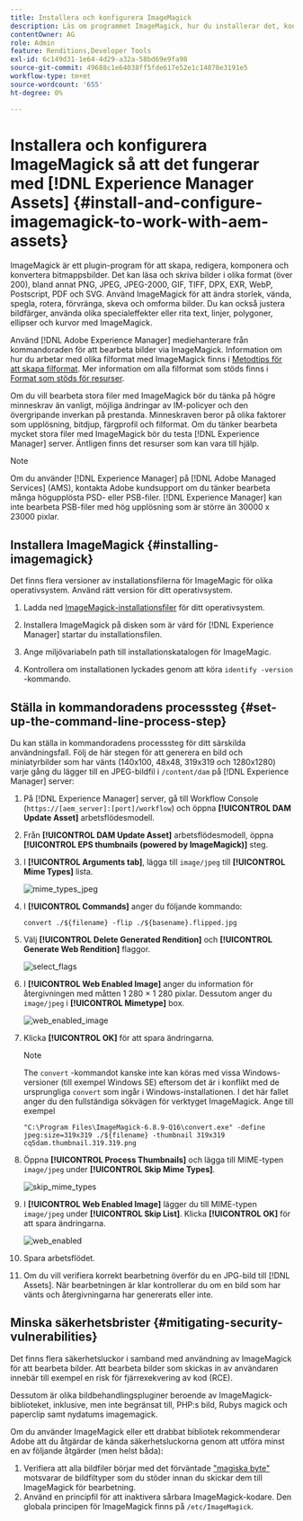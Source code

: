 ```yaml
---
title: Installera och konfigurera ImageMagick
description: Läs om programmet ImageMagick, hur du installerar det, konfigurerar kommandoradsprocessen och använder det för att redigera, skapa och generera miniatyrbilder från bilder.
contentOwner: AG
role: Admin
feature: Renditions,Developer Tools
exl-id: 6c149d31-1e64-4d29-a32a-58bd69e9fa98
source-git-commit: 49688c1e64038ff5fde617e52e1c14878e3191e5
workflow-type: tm+mt
source-wordcount: '655'
ht-degree: 0%

---
```


# Installera och konfigurera ImageMagick så att det fungerar med [!DNL Experience Manager Assets] {#install-and-configure-imagemagick-to-work-with-aem-assets}

ImageMagick är ett plugin-program för att skapa, redigera, komponera och konvertera bitmappsbilder. Det kan läsa och skriva bilder i olika format (över 200), bland annat PNG, JPEG, JPEG-2000, GIF, TIFF, DPX, EXR, WebP, Postscript, PDF och SVG. Använd ImageMagick för att ändra storlek, vända, spegla, rotera, förvränga, skeva och omforma bilder. Du kan också justera bildfärger, använda olika specialeffekter eller rita text, linjer, polygoner, ellipser och kurvor med ImageMagick.

Använd [!DNL Adobe Experience Manager] mediehanterare från kommandoraden för att bearbeta bilder via ImageMagick. Information om hur du arbetar med olika filformat med ImageMagick finns i [Metodtips för att skapa filformat](/help/assets/assets-file-format-best-practices.md). Mer information om alla filformat som stöds finns i [Format som stöds för resurser](/help/assets/assets-formats.md).

Om du vill bearbeta stora filer med ImageMagick bör du tänka på högre minneskrav än vanligt, möjliga ändringar av IM-policyer och den övergripande inverkan på prestanda. Minneskraven beror på olika faktorer som upplösning, bitdjup, färgprofil och filformat. Om du tänker bearbeta mycket stora filer med ImageMagick bör du testa [!DNL Experience Manager] server. Äntligen finns det resurser som kan vara till hjälp.

>[!NOTE]
>
>Om du använder [!DNL Experience Manager] på [!DNL Adobe Managed Services] (AMS), kontakta Adobe kundsupport om du tänker bearbeta många högupplösta PSD- eller PSB-filer. [!DNL Experience Manager] kan inte bearbeta PSB-filer med hög upplösning som är större än 30000 x 23000 pixlar.

## Installera ImageMagick {#installing-imagemagick}

Det finns flera versioner av installationsfilerna för ImageMagic för olika operativsystem. Använd rätt version för ditt operativsystem.

1. Ladda ned [ImageMagick-installationsfiler](https://www.imagemagick.org/script/download.php) för ditt operativsystem.
1. Installera ImageMagick på disken som är värd för [!DNL Experience Manager] startar du installationsfilen.

1. Ange miljövariabeln path till installationskatalogen för ImageMagic.
1. Kontrollera om installationen lyckades genom att köra `identify -version` -kommando.

## Ställa in kommandoradens processsteg {#set-up-the-command-line-process-step}

Du kan ställa in kommandoradens processsteg för ditt särskilda användningsfall. Följ de här stegen för att generera en bild och miniatyrbilder som har vänts (140x100, 48x48, 319x319 och 1280x1280) varje gång du lägger till en JPEG-bildfil i `/content/dam` på [!DNL Experience Manager] server:

1. På [!DNL Experience Manager] server, gå till Workflow Console (`https://[aem_server]:[port]/workflow`) och öppna **[!UICONTROL DAM Update Asset]** arbetsflödesmodell.
1. Från **[!UICONTROL DAM Update Asset]** arbetsflödesmodell, öppna **[!UICONTROL EPS thumbnails (powered by ImageMagick)]** steg.
1. I **[!UICONTROL Arguments tab]**, lägga till `image/jpeg` till **[!UICONTROL Mime Types]** lista.

   ![mime_types_jpeg](assets/mime_types_jpeg.png)

1. I **[!UICONTROL Commands]** anger du följande kommando:

   `convert ./${filename} -flip ./${basename}.flipped.jpg`

1. Välj **[!UICONTROL Delete Generated Rendition]** och **[!UICONTROL Generate Web Rendition]** flaggor.

   ![select_flags](assets/select_flags.png)

1. I **[!UICONTROL Web Enabled Image]** anger du information för återgivningen med måtten 1 280 × 1 280 pixlar. Dessutom anger du `image/jpeg` i **[!UICONTROL Mimetype]** box.

   ![web_enabled_image](assets/web_enabled_image.png)

1. Klicka **[!UICONTROL OK]** för att spara ändringarna.

   >[!NOTE]
   >
   >The `convert` -kommandot kanske inte kan köras med vissa Windows-versioner (till exempel Windows SE) eftersom det är i konflikt med de ursprungliga `convert` som ingår i Windows-installationen. I det här fallet anger du den fullständiga sökvägen för verktyget ImageMagick. Ange till exempel
   >
   >
   >`"C:\Program Files\ImageMagick-6.8.9-Q16\convert.exe" -define jpeg:size=319x319 ./${filename} -thumbnail 319x319 cq5dam.thumbnail.319.319.png`

1. Öppna **[!UICONTROL Process Thumbnails]** och lägga till MIME-typen `image/jpeg` under **[!UICONTROL Skip Mime Types]**.

   ![skip_mime_types](assets/skip_mime_types.png)

1. I **[!UICONTROL Web Enabled Image]** lägger du till MIME-typen `image/jpeg` under **[!UICONTROL Skip List]**. Klicka **[!UICONTROL OK]** för att spara ändringarna.

   ![web_enabled](assets/web_enabled.png)

1. Spara arbetsflödet.

1. Om du vill verifiera korrekt bearbetning överför du en JPG-bild till [!DNL Assets]. När bearbetningen är klar kontrollerar du om en bild som har vänts och återgivningarna har genererats eller inte.

## Minska säkerhetsbrister {#mitigating-security-vulnerabilities}

Det finns flera säkerhetsluckor i samband med användning av ImageMagick för att bearbeta bilder. Att bearbeta bilder som skickas in av användaren innebär till exempel en risk för fjärrexekvering av kod (RCE).

Dessutom är olika bildbehandlingspluginer beroende av ImageMagick-biblioteket, inklusive, men inte begränsat till, PHP:s bild, Rubys magick och paperclip samt nydatums imagemagick.

Om du använder ImageMagick eller ett drabbat bibliotek rekommenderar Adobe att du åtgärdar de kända säkerhetsluckorna genom att utföra minst en av följande åtgärder (men helst båda):

1. Verifiera att alla bildfiler börjar med det förväntade [&quot;magiska byte&quot;](https://en.wikipedia.org/wiki/List_of_file_signatures) motsvarar de bildfiltyper som du stöder innan du skickar dem till ImageMagick för bearbetning.
1. Använd en principfil för att inaktivera sårbara ImageMagick-kodare. Den globala principen för ImageMagick finns på `/etc/ImageMagick`.
